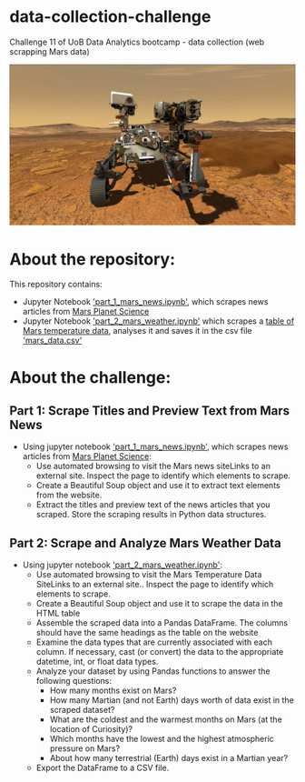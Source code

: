 # data-collection-challenge
Challenge 11 of UoB Data Analytics bootcamp - data collection (web scrapping Mars data)

![Photo of Mars Rover](https://github.com/catisf/data-collection-challenge/blob/main/mars_rover.jpg)

# About the repository:
This repository contains:
- Jupyter Notebook ['part_1_mars_news.ipynb'](https://github.com/catisf/data-collection-challenge/blob/main/part_1_mars_news.ipynb), which scrapes news articles from [Mars Planet Science](https://static.bc-edx.com/data/web/mars_news/index.html)
- Jupyter Notebook ['part_2_mars_weather.ipynb'](https://github.com/catisf/data-collection-challenge/blob/main/part_2_mars_weather.ipynb) which scrapes a [table of Mars temperature data](https://static.bc-edx.com/data/web/mars_facts/temperature.html), analyses it and saves it in the csv file ['mars_data.csv'](https://github.com/catisf/data-collection-challenge/blob/main/mars_data.csv)

# About the challenge:
## Part 1: Scrape Titles and Preview Text from Mars News
- Using jupyter notebook ['part_1_mars_news.ipynb'](https://github.com/catisf/data-collection-challenge/blob/main/part_1_mars_news.ipynb), which scrapes news articles from [Mars Planet Science](https://static.bc-edx.com/data/web/mars_news/index.html):
  - Use automated browsing to visit the Mars news siteLinks to an external site. Inspect the page to identify which elements to scrape.
  - Create a Beautiful Soup object and use it to extract text elements from the website.
  - Extract the titles and preview text of the news articles that you scraped. Store the scraping results in Python data structures.
 
## Part 2: Scrape and Analyze Mars Weather Data
- Using jupyter notebook ['part_2_mars_weather.ipynb'](https://github.com/catisf/data-collection-challenge/blob/main/part_2_mars_weather.ipynb):
  - Use automated browsing to visit the Mars Temperature Data SiteLinks to an external site.. Inspect the page to identify which elements to scrape.
  - Create a Beautiful Soup object and use it to scrape the data in the HTML table
  - Assemble the scraped data into a Pandas DataFrame. The columns should have the same headings as the table on the website
  - Examine the data types that are currently associated with each column. If necessary, cast (or convert) the data to the appropriate datetime, int, or float data types.
  - Analyze your dataset by using Pandas functions to answer the following questions:
    - How many months exist on Mars?
    - How many Martian (and not Earth) days worth of data exist in the scraped dataset?
    - What are the coldest and the warmest months on Mars (at the location of Curiosity)?
    - Which months have the lowest and the highest atmospheric pressure on Mars?
    - About how many terrestrial (Earth) days exist in a Martian year? 
  - Export the DataFrame to a CSV file.

